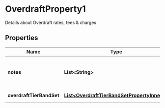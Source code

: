 

# OverdraftProperty1

Details about Overdraft rates, fees & charges

## Properties

| Name | Type | Description | Notes |
|------------ | ------------- | ------------- | -------------|
|**notes** | **List&lt;String&gt;** | Associated Notes about the overdraft rates |  [optional] |
|**overdraftTierBandSet** | [**List&lt;OverdraftTierBandSetPropertyInner1&gt;**](OverdraftTierBandSetPropertyInner1.md) | Tier band set details |  |



